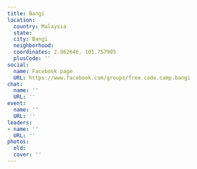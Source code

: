 ```yaml
---
title: Bangi
location:
  country: Malaysia
  state: 
  city: Bangi
  neighborhood: 
  coordinates: 2.962646, 101.757905
  plusCode: ''
social:
  name: Facebook page
  URL: https://www.facebook.com/groups/free.code.camp.bangi
chat:
  name: ''
  URL: ''
event:
  name: ''
  URL: ''
leaders:
- name: ''
  URL: ''
photos:
  old: 
  cover: ''
---
```

